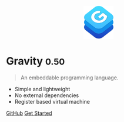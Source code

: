 <p align="center">
<img src="assets/images/logo.png" height="90px" alt="Gravity Programming Language" title="Gravity Programming Language">
</p>

# Gravity <small>0.50</small>
> An embeddable programming language.

* Simple and lightweight
* No external dependencies
* Register based virtual machine

[GitHub](https://github.com/marcobambini/gravity)
[Get Started](README.md)
